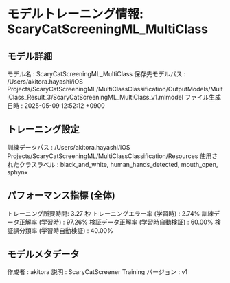 # モデルトレーニング情報: ScaryCatScreeningML_MultiClass

## モデル詳細
モデル名           : ScaryCatScreeningML_MultiClass
保存先モデルパス   : /Users/akitora.hayashi/iOS Projects/ScaryCatScreeningML/MultiClassClassification/OutputModels/MultiClass_Result_3/ScaryCatScreeningML_MultiClass_v1.mlmodel
ファイル生成日時   : 2025-05-09 12:52:12 +0900

## トレーニング設定
訓練データパス     : /Users/akitora.hayashi/iOS Projects/ScaryCatScreeningML/MultiClassClassification/Resources
使用されたクラスラベル : black_and_white, human_hands_detected, mouth_open, sphynx

## パフォーマンス指標 (全体)
トレーニング所要時間: 3.27 秒
トレーニングエラー率 (学習時) : 2.74%
訓練データ正解率 (学習時) : 97.26%
検証データ正解率 (学習時自動検証) : 60.00%
検証誤分類率 (学習時自動検証) : 40.00%
## モデルメタデータ
作成者            : akitora
説明              : ScaryCatScreener Training
バージョン          : v1